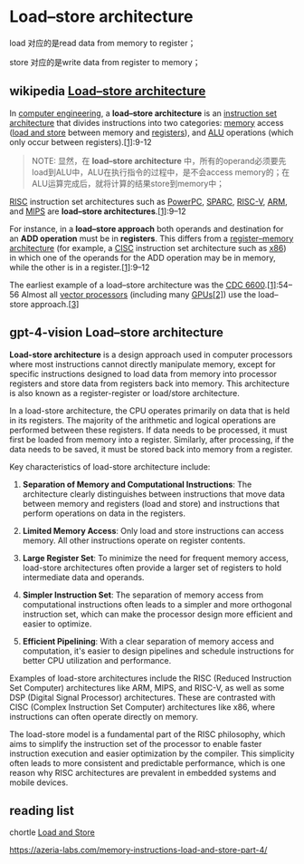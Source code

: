 # Load–store architecture

load 对应的是read data from memory to register；

store 对应的是write data from register to memory；


## wikipedia [Load–store architecture](https://en.wikipedia.org/wiki/Load%E2%80%93store_architecture)

In [computer engineering](https://en.wikipedia.org/wiki/Computer_engineering), a **load–store architecture** is an [instruction set architecture](https://en.wikipedia.org/wiki/Instruction_set_architecture) that divides instructions into two categories: [memory](https://en.wikipedia.org/wiki/Memory_(computing)) access ([load and store](https://en.wikipedia.org/wiki/Load_and_store) between memory and [registers](https://en.wikipedia.org/wiki/Processor_register)), and [ALU](https://en.wikipedia.org/wiki/Arithmetic_logic_unit) operations (which only occur between registers).[[1\]](https://en.wikipedia.org/wiki/Load–store_architecture#cite_note-Flynn-1):9-12

>NOTE: 显然，在 **load–store architecture** 中，所有的operand必须要先load到ALU中，ALU在执行指令的过程中，是不会access memory的；在ALU运算完成后，就将计算的结果store到memory中；

[RISC](https://en.wikipedia.org/wiki/Reduced_instruction_set_computing) instruction set architectures such as [PowerPC](https://en.wikipedia.org/wiki/PowerPC), [SPARC](https://en.wikipedia.org/wiki/SPARC), [RISC-V](https://en.wikipedia.org/wiki/RISC-V), [ARM](https://en.wikipedia.org/wiki/ARM_architecture), and [MIPS](https://en.wikipedia.org/wiki/MIPS_architecture) are **load–store architectures**.[[1\]](https://en.wikipedia.org/wiki/Load–store_architecture#cite_note-Flynn-1):9–12

For instance, in a **load–store approach** both operands and destination for an **ADD operation** must be in **registers**. This differs from a [register–memory architecture](https://en.wikipedia.org/wiki/Register_memory_architecture) (for example, a [CISC](https://en.wikipedia.org/wiki/Complex_instruction_set_computing) instruction set architecture such as [x86](https://en.wikipedia.org/wiki/X86)) in which one of the operands for the ADD operation may be in memory, while the other is in a register.[[1\]](https://en.wikipedia.org/wiki/Load–store_architecture#cite_note-Flynn-1):9–12

The earliest example of a load–store architecture was the [CDC 6600](https://en.wikipedia.org/wiki/CDC_6600).[[1\]](https://en.wikipedia.org/wiki/Load–store_architecture#cite_note-Flynn-1):54–56 Almost all [vector processors](https://en.wikipedia.org/wiki/Vector_processor) (including many [GPUs](https://en.wikipedia.org/wiki/GPUs)[[2\]](https://en.wikipedia.org/wiki/Load–store_architecture#cite_note-2)) use the load–store approach.[[3\]](https://en.wikipedia.org/wiki/Load–store_architecture#cite_note-3)



## gpt-4-vision Load–store architecture 

**Load-store architecture** is a design approach used in computer processors where most instructions cannot directly manipulate memory, except for specific instructions designed to load data from memory into processor registers and store data from registers back into memory. This architecture is also known as a register-register or load/store architecture.

In a load-store architecture, the CPU operates primarily on data that is held in its registers. The majority of the arithmetic and logical operations are performed between these registers. If data needs to be processed, it must first be loaded from memory into a register. Similarly, after processing, if the data needs to be saved, it must be stored back into memory from a register.

Key characteristics of load-store architecture include:

1. **Separation of Memory and Computational Instructions**: The architecture clearly distinguishes between instructions that move data between memory and registers (load and store) and instructions that perform operations on data in the registers.

2. **Limited Memory Access**: Only load and store instructions can access memory. All other instructions operate on register contents.

3. **Large Register Set**: To minimize the need for frequent memory access, load-store architectures often provide a larger set of registers to hold intermediate data and operands.

4. **Simpler Instruction Set**: The separation of memory access from computational instructions often leads to a simpler and more orthogonal instruction set, which can make the processor design more efficient and easier to optimize.

5. **Efficient Pipelining**: With a clear separation of memory access and computation, it's easier to design pipelines and schedule instructions for better CPU utilization and performance.

Examples of load-store architectures include the RISC (Reduced Instruction Set Computer) architectures like ARM, MIPS, and RISC-V, as well as some DSP (Digital Signal Processor) architectures. These are contrasted with CISC (Complex Instruction Set Computer) architectures like x86, where instructions can often operate directly on memory.

The load-store model is a fundamental part of the RISC philosophy, which aims to simplify the instruction set of the processor to enable faster instruction execution and easier optimization by the compiler. This simplicity often leads to more consistent and predictable performance, which is one reason why RISC architectures are prevalent in embedded systems and mobile devices.



## reading list

chortle [Load and Store](https://chortle.ccsu.edu/AssemblyTutorial/Chapter-15/ass15_2.html)

https://azeria-labs.com/memory-instructions-load-and-store-part-4/

